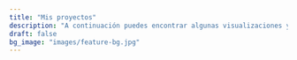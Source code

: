 ```yaml
---
title: "Mis proyectos"
description: "A continuación puedes encontrar algunas visualizaciones y proyectos de datos que he ejecutado durante mi proceso de formación. "
draft: false
bg_image: "images/feature-bg.jpg"
---
```

